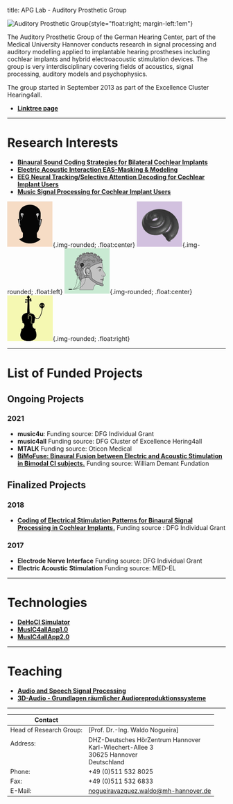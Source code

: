 title: APG Lab - Auditory Prosthetic Group


![Auditory Prosthetic Group](nogueira/APG_Group_HNO.png){style="float:right; margin-left:1em"}

The Auditory Prosthetic Group of the German Hearing Center, part of the Medical University Hannover conducts research in signal processing and auditory modelling applied to implantable hearing prostheses including cochlear implants and hybrid electroacoustic stimulation devices. The group is very interdisciplinary covering fields of acoustics, signal processing, auditory models and psychophysics.

The group started in September 2013 as part of the Excellence Cluster Hearing4all.

- **[Linktree page](https://linktr.ee/auditoryprostheticgroup)**


---


# Research Interests
<!--- [Our reseach projects](nogueira/projects.md) --->

- **[Binaural Sound Coding Strategies for Bilateral Cochlear Implants](https://vianna.uber.space/01_workgroups/nogueira/projects/binaural_sound_coding_strategies.html)**
- **[Electric Acoustic Interaction EAS-Masking & Modeling](https://vianna.de/01_workgroups/nogueira/projects/easprojects.html)**
- **[EEG Neural Tracking/Selective Attention Decoding for Cochlear Implant Users](https://vianna.uber.space/01_workgroups/nogueira/projects/dsaci.html)** 
- **[Music Signal Processing for Cochlear Implant Users](https://vianna.uber.space/01_workgroups/nogueira/projects/music.html)**
<!----**[Electric Acoustic Interaction EAS-Modeling](https://vianna.uber.space/01_workgroups/nogueira/projects/easmodeling.html)** ---> 

![BINOM](nogueira/binom2.png){.img-rounded; .float:center}
![EAS](nogueira/modelling.png){.img-rounded; .float:left}
![EEG](nogueira/eeg.png){.img-rounded; .float:center}
![MUSIC](nogueira/music.png){.img-rounded; .float:right}
<!--- ![Auditory Prosthetic Group](nogueira/allprojects.jpg){.img-rounded .align-center} --->

<!----**[Electric Acoustic Interaction EAS-Modeling](https://vianna.uber.space/01_workgroups/nogueira/projects/easmodeling.html)** ---> 

---

# List of Funded Projects

## Ongoing Projects
### 2021
- **music4u**: Funding source: DFG Individual Grant
- **music4all** Funding source: DFG Cluster of Excellence Hering4all
- **MTALK** Funding source: Oticon Medical
- **[BiMoFuse: Binaural Fusion between Electric and Acoustic Stimulation in Bimodal CI subjects.](https://vianna.uber.space/01_workgroups/nogueira/projects/bimofuse.html)** Funding source: William Demant Fundation



## Finalized Projects
### 2018
- **[Coding of Electrical Stimulation Patterns for Binaural Signal Processing in Cochlear Implants.](https://vianna.uber.space/01_workgroups/nogueira/projects/binom.html)** Funding source : DFG Individual Grant
 
### 2017
- **Electrode Nerve Interface** Funding source: DFG Individual Grant
- **Electric Acoustic Stimulation** Funding source: MED-EL


---

# Technologies

- **[DeHoCI Simulator](https://vianna.uber.space/01_workgroups/nogueira/technologies.html)**
- **[MusIC4allApp1.0](https://vianna.uber.space/01_workgroups/nogueira/technologies.html)**
- **[MusIC4allApp2.0](https://vianna.uber.space/01_workgroups/nogueira/technologies.html)**

---

# Teaching

- **[Audio and Speech Signal Processing](https://vianna.uber.space/01_workgroups/nogueira/teaching.html)**
- **[3D-Audio - Grundlagen räumlicher Audioreproduktionssysteme](https://vianna.uber.space/01_workgroups/nogueira/teaching.html)**

---

<!--- [DHZ-Deutsches HörZentrum Hannover](http://www.hoerzentrum-hannover.de/index.php?id=1)

    Prof. Dr.-Ing. Waldo Nogueira
    Karl-Wiechert-Allee 3 
    30625 Hannover --->
    
<!--- nogueiravazquez.waldo(at)mh-hannover.de --->


| Contact                 |                            |
| ------------------------|--------------------------- |
| Head of Research Group:<br>          | [Prof. Dr.-Ing. Waldo Nogueira]|
| Address: <br><br><br>   | DHZ-Deutsches HörZentrum Hannover<br> Karl-Wiechert-Allee 3 <br> 30625 Hannover <br> Deutschland |
| Phone:                  | +49 (0)511 532 8025 |
| Fax:                    | +49 (0)511 532 6833 |
| E-Mail:                 |<nogueiravazquez.waldo@mh-hannover.de>|










